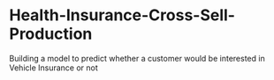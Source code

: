# Health-Insurance-Cross-Sell-Production
Building a model to predict whether a customer would be interested in Vehicle Insurance or not
